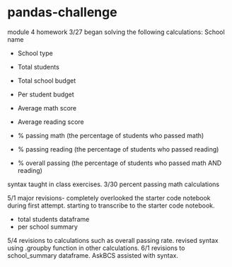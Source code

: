 # pandas-challenge
module 4 homework
3/27 began solving the following calculations: School name

* School type

* Total students

* Total school budget

* Per student budget

* Average math score

* Average reading score

* % passing math (the percentage of students who passed math)

* % passing reading (the percentage of students who passed reading)

* % overall passing (the percentage of students who passed math AND reading) 

syntax taught in class exercises.
3/30 percent passing math calculations

5/1 
major revisions- completely overlooked the starter code notebook during first attempt. starting to transcribe to the starter code notebook.
- total students dataframe
- per school summary

5/4
revisions to calculations such as overall passing rate. revised syntax using .groupby function in other calculations.
6/1
revisions to school_summary dataframe.
AskBCS assisted with syntax.
